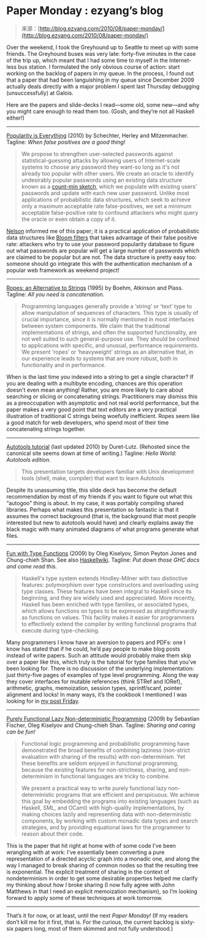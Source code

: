 <!--yml
category: 未分类
date: 2024-07-01 18:18:12
-->

# Paper Monday : ezyang’s blog

> 来源：[http://blog.ezyang.com/2010/08/paper-monday/](http://blog.ezyang.com/2010/08/paper-monday/)

Over the weekend, I took the Greyhound up to Seattle to meet up with some friends. The Greyhound buses was very late: forty-five minutes in the case of the trip up, which meant that I had some time to myself in the Internet-less bus station. I formulated the only obvious course of action: start working on the backlog of papers in my queue. In the process, I found out that a paper that had been languishing in my queue since December 2009 actually deals directly with a major problem I spent last Thursday debugging (unsuccessfully) at Galois.

Here are the papers and slide-decks I read—some old, some new—and why you might care enough to read them too. (Gosh, and they’re not all Haskell either!)

* * *

[Popularity is Everything](http://research.microsoft.com/apps/pubs/?id=132859) (2010) by Schechter, Herley and Mitzenmacher. Tagline: *When false positives are a good thing!*

> We propose to strengthen user-selected passwords against statistical-guessing attacks by allowing users of Internet-scale systems to choose any password they want-so long as it's not already too popular with other users. We create an oracle to identify undesirably popular passwords using an existing data structure known as a [count-min sketch](http://www.eecs.harvard.edu/~michaelm/CS222/countmin.pdf), which we populate with existing users' passwords and update with each new user password. Unlike most applications of probabilistic data structures, which seek to achieve only a maximum acceptable rate false-positives, we set a minimum acceptable false-positive rate to confound attackers who might query the oracle or even obtain a copy of it.

[Nelson](http://blog.nelhage.com/) informed me of this paper; it is a practical application of probabilistic data structures like [Bloom filters](http://en.wikipedia.org/wiki/Bloom_filter) that takes advantage of their false positive rate: attackers who try to use your password popularity database to figure out what passwords are popular will get a large number of passwords which are claimed to be popular but are not. The data structure is pretty easy too: someone should go integrate this with the authentication mechanism of a popular web framework as weekend project!

* * *

[Ropes: an Alternative to Strings](http://www.cs.ubc.ca/local/reading/proceedings/spe91-95/spe/vol25/issue12/spe986.pdf) (1995) by Boehm, Atkinson and Plass. Tagline: *All you need is concatenation.*

> Programming languages generally provide a ‘string’ or ‘text’ type to allow manipulation of sequences of characters. This type is usually of crucial importance, since it is normally mentioned in most interfaces between system components. We claim that the traditional implementations of strings, and often the supported functionality, are not well suited to such general-purpose use. They should be confined to applications with specific, and unusual, performance requirements. We present ‘ropes’ or ‘heavyweight’ strings as an alternative that, in our experience leads to systems that are more robust, both in functionality and in performance.

When is the last time you indexed into a string to get a single character? If you are dealing with a multibyte encoding, chances are this operation doesn't even mean anything! Rather, you are more likely to care about searching or slicing or concatenating strings. Practitioners may dismiss this as a preoccupation with asymptotic and not real world performance, but the paper makes a very good point that text editors are a very practical illustration of traditional C strings being woefully inefficient. Ropes seem like a good match for web developers, who spend most of their time concatenating strings together.

* * *

[Autotools tutorial](http://web.mit.edu/~ezyang/Public/autotools.pdf) (last updated 2010) by Duret-Lutz. (Rehosted since the canonical site seems down at time of writing.) Tagline: *Hello World: Autotools edition.*

> This presentation targets developers familiar with Unix development tools (shell, make, compiler) that want to learn Autotools

Despite its unassuming title, this slide deck has become the default recommendation by most of my friends if you want to figure out what this “autogoo” thing is about. In my case, it was portably compiling shared libraries. Perhaps what makes this presentation so fantastic is that it assumes the correct background (that is, the background that most people interested but new to autotools would have) and clearly explains away the black magic with many animated diagrams of what programs generate what files.

* * *

[Fun with Type Functions](http://research.microsoft.com/~simonpj/papers/assoc-types/fun-with-type-funs/typefun.pdf) (2009) by Oleg Kiselyov, Simon Peyton Jones and Chung-chieh Shan. See also [Haskellwiki](http://www.haskell.org/haskellwiki/Simonpj/Talk:FunWithTypeFuns). Tagline: *Put down those GHC docs and come read this.*

> Haskell's type system extends Hindley-Milner with two distinctive features: polymorphism over type constructors and overloading using type classes. These features have been integral to Haskell since its beginning, and they are widely used and appreciated. More recently, Haskell has been enriched with type families, or associated types, which allows functions on types to be expressed as straightforwardly as functions on values. This facility makes it easier for programmers to effectively extend the compiler by writing functional programs that execute during type-checking.

Many programmers I know have an aversion to papers and PDFs: one I know has stated that if he could, he’d pay people to make blog posts instead of write papers. Such an attitude would probably make them skip over a paper like this, which truly is the tutorial for type families that you’ve been looking for. There is no discussion of the underlying implementation: just thirty-five pages of examples of type level programming. Along the way they cover interfaces for mutable references (think STRef and IORef), arithmetic, graphs, memoization, session types, sprintf/scanf, pointer alignment and locks! In many ways, it’s the cookbook I mentioned I was looking for in [my post Friday](http://blog.ezyang.com/2010/08/the-gateway-drug-to-type-programming/).

* * *

[Purely Functional Lazy Non-deterministic Programming](http://www.cs.rutgers.edu/~ccshan/rational/lazy-nondet.pdf) (2009) by Sebastian Fischer, Oleg Kiselyov and Chung-chieh Shan. Tagline: *Sharing and caring can be fun!*

> Functional logic programming and probabilistic programming have demonstrated the broad benefits of combining laziness (non-strict evaluation with sharing of the results) with non-determinism. Yet these benefits are seldom enjoyed in functional programming, because the existing features for non-strictness, sharing, and non-determinism in functional languages are tricky to combine.
> 
> We present a practical way to write purely functional lazy non-deterministic programs that are efficient and perspicuous. We achieve this goal by embedding the programs into existing languages (such as Haskell, SML, and OCaml) with high-quality implementations, by making choices lazily and representing data with non-deterministic components, by working with custom monadic data types and search strategies, and by providing equational laws for the programmer to reason about their code.

This is the paper that hit right at home with of some code I’ve been wrangling with at work: I’ve essentially been converting a pure representation of a directed acyclic graph into a monadic one, and along the way I managed to break sharing of common nodes so that the resulting tree is exponential. The explicit treatment of sharing in the context of nondeterminism in order to get some desirable properties helped me clarify my thinking about how I broke sharing (I now fully agree with John Matthews in that I need an explicit memoization mechanism), so I’m looking forward to apply some of these techniques at work tomorrow.

* * *

That’s it for now, or at least, until the next *Paper Monday!* (If my readers don’t kill me for it first, that is. For the curious, the current backlog is sixty-six papers long, most of them skimmed and not fully understood.)